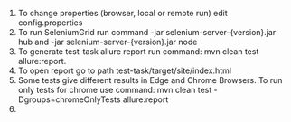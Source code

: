 1. To change properties (browser, local or remote run) edit config.properties
2. To run SeleniumGrid run command -jar selenium-server-{version}.jar hub and -jar selenium-server-{version}.jar node
3. To generate test-task allure report run command: mvn clean test allure:report.
4. To open report go to path test-task/target/site/index.html
5. Some tests give different results in Edge and Chrome Browsers. To run only tests for chrome use command: 
mvn clean test -Dgroups=chromeOnlyTests allure:report
6. 

